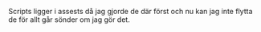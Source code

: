 Scripts ligger i assests då jag gjorde de där först och nu kan jag inte flytta de för allt går sönder om jag gör det.
